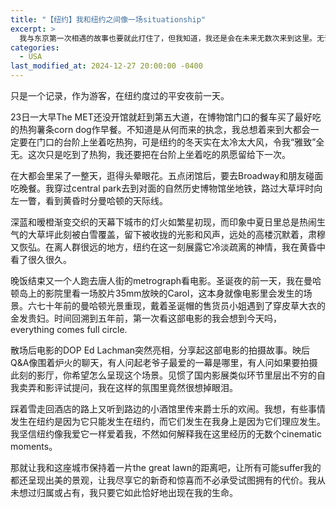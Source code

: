 ```yaml
---
title: "【纽约】我和纽约之间像一场situationship"
excerpt: >
  我与东京第一次相遇的故事也要就此打住了，但我知道，我还是会在未来无数次来到这里。无论是繁华的市区还是静谧的多摩，都给了我如此多始料不及的惊喜，我为自己默默许下一个心愿，希望趁我的心还充满好奇，可以尽可能多地探索这座都市。好像只要我还在爱着这座城市，我就永远年轻。
categories:
  - USA
last_modified_at: 2024-12-27 20:00:00 -0400
---
```


<link href="https://fonts.googleapis.com/css2?family=Noto+Serif+SC&display=swap" rel="stylesheet">

<style>
.page__title {
  font-size: 1.0rem;
  color: #222222;
  font-family: "Noto Serif SC", "PingFang SC", "Microsoft YaHei", serif;
  font-weight: 600;
  line-height: 1.4;
  margin-bottom: 1rem;
}

.page__content p {
  font-size: 0.65rem;
  color: #111111;
  line-height: 1.6;
  font-family: "Noto Serif SC", "PingFang SC", "Microsoft YaHei", serif;
}
</style>

只是一个记录，作为游客，在纽约度过的平安夜前一天。
 
23日一大早The MET还没开馆就赶到第五大道，在博物馆门口的餐车买了最好吃的热狗薯条corn dog作早餐。不知道是从何而来的执念，我总想着来到大都会一定要在门口的台阶上坐着吃热狗，可是纽约的冬天实在太冷太大风，令我“雅致”全无。这次只是吃到了热狗，我还要把在台阶上坐着吃的夙愿留给下一次。
 
在大都会里呆了一整天，逛得头晕眼花。五点闭馆后，要去Broadway和朋友碰面吃晚餐。我穿过central park去到对面的自然历史博物馆坐地铁，路过大草坪时向左一瞥，看到黄昏时分曼哈顿的天际线。

深蓝和暧橙渐变交织的天幕下城市的灯火如繁星初现，而印象中夏日里总是热闹生气的大草坪此刻被白雪覆盖，留下被收拢的光影和风声，远处的高楼沉默着，肃穆又恢弘。在离人群很远的地方，纽约在这一刻展露它冷淡疏离的神情，我在黄昏中看了很久很久。
 
晚饭结束又一个人跑去唐人街的metrograph看电影。圣诞夜的前一天，我在曼哈顿岛上的影院里看一场胶片35mm放映的Carol，这本身就像电影里会发生的场景。六七十年前的曼哈顿光景重现，戴着圣诞帽的售货员小姐遇到了穿皮草大衣的金发贵妇。时间回溯到五年前，第一次看这部电影的我会想到今天吗，everything comes full circle.

散场后电影的DOP Ed Lachman突然亮相，分享起这部电影的拍摄故事。映后Q&A像围着炉火的聊天，有人问起老爷子最爱的一幕是哪里，有人问如果要拍摄此刻的影厅，你希望怎么呈现这个场景。见惯了国内影展类似环节里层出不穷的自我卖弄和影评试提问，我在这样的氛围里竟然很想掉眼泪。
 
踩着雪走回酒店的路上又听到路边的小酒馆里传来爵士乐的欢闹。我想，有些事情发生在纽约是因为它只能发生在纽约，而它们发生在我身上是因为它们理应发生。我坚信纽约像我爱它一样爱着我，不然如何解释我在这里经历的无数个cinematic moments。

那就让我和这座城市保持着一片the great lawn的距离吧，让所有可能suffer我的都还呈现出美的景观，让我尽享它的新奇和惊喜而不必承受试图拥有的代价。我从未想过归属或占有，我只要它如此恰好地出现在我的生命。

